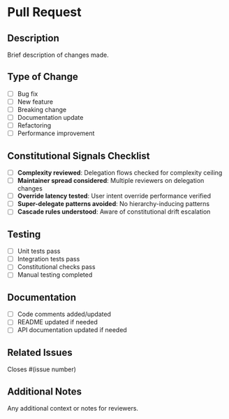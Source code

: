 # Pull Request

## Description
Brief description of changes made.

## Type of Change
- [ ] Bug fix
- [ ] New feature
- [ ] Breaking change
- [ ] Documentation update
- [ ] Refactoring
- [ ] Performance improvement

## Constitutional Signals Checklist
- [ ] **Complexity reviewed**: Delegation flows checked for complexity ceiling
- [ ] **Maintainer spread considered**: Multiple reviewers on delegation changes
- [ ] **Override latency tested**: User intent override performance verified
- [ ] **Super-delegate patterns avoided**: No hierarchy-inducing patterns
- [ ] **Cascade rules understood**: Aware of constitutional drift escalation

## Testing
- [ ] Unit tests pass
- [ ] Integration tests pass
- [ ] Constitutional checks pass
- [ ] Manual testing completed

## Documentation
- [ ] Code comments added/updated
- [ ] README updated if needed
- [ ] API documentation updated if needed

## Related Issues
Closes #(issue number)

## Additional Notes
Any additional context or notes for reviewers.
